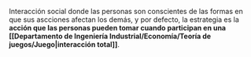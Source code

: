 
Interacción social donde las personas son conscientes de las formas en que sus ascciones afectan los demás, y por defecto, la estrategia es la **acción que las personas pueden tomar cuando participan en una [[Departamento de Ingeniería Industrial/Economía/Teoría de juegos/Juego|interacción total]]**. 